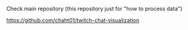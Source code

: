 Check main repository (this repository just for "how to process data")

https://github.com/chaht01/twitch-chat-visualization
